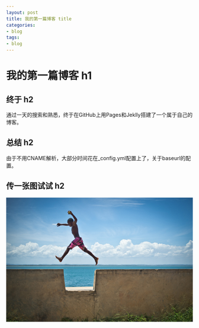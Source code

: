 ```yaml
---
layout: post
title: 我的第一篇博客 title
categories:
- blog
tags:
- blog
---
```

# 我的第一篇博客 h1

## 终于 h2
通过一天的搜索和熟悉，终于在GitHub上用Pages和Jeklly搭建了一个属于自己的博客。

## 总结 h2
由于不用CNAME解析，大部分时间花在_config.yml配置上了，关于baseurl的配置。

## 传一张图试试 h2
![图片](/media/images/test/across.jpg)
